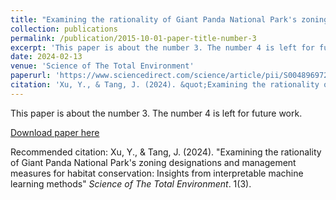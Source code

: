 ```yaml
---
title: "Examining the rationality of Giant Panda National Park's zoning designations and management measures for habitat conservation - Insights from interpretable machine learning methods"
collection: publications
permalink: /publication/2015-10-01-paper-title-number-3
excerpt: 'This paper is about the number 3. The number 4 is left for future work.'
date: 2024-02-13
venue: 'Science of The Total Environment'
paperurl: 'https://www.sciencedirect.com/science/article/pii/S0048969724010945'
citation: 'Xu, Y., & Tang, J. (2024). &quot;Examining the rationality of Giant Panda National Park's zoning designations and management measures for habitat conservation: Insights from interpretable machine learning methods.&quot; <i>Science of The Total Environment</i>. 1(3).'
---
```

This paper is about the number 3. The number 4 is left for future work.

[Download paper here](http://academicpages.github.io/files/paper3.pdf)

Recommended citation: Xu, Y., & Tang, J. (2024). "Examining the rationality of Giant Panda National Park's zoning designations and management measures for habitat conservation: Insights from interpretable machine learning methods" <i>Science of The Total Environment</i>. 1(3).
